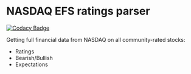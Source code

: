 # NASDAQ EFS ratings parser

[![Codacy Badge](https://api.codacy.com/project/badge/Grade/06d184d2a0b94d8fadf19b99f52f5b70)](https://www.codacy.com/app/Rotzke/nasdaq?utm_source=github.com&utm_medium=referral&utm_content=Rotzke/nasdaq&utm_campaign=badger)

Getting full financial data from NASDAQ on all community-rated stocks:
- Ratings
- Bearish/Bullish
- Expectations
